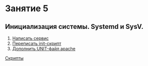 # Занятие 5
## Инициализация системы. Systemd и SysV.
1. [Написать сервис](./1%20%D0%9D%D0%B0%D0%BF%D0%B8%D1%81%D0%B0%D1%82%D1%8C%20%D1%81%D0%B5%D1%80%D0%B2%D0%B8%D1%81.md)
1. [Переписать init-скрипт](./2%20%D0%BF%D0%B5%D1%80%D0%B5%D0%BF%D0%B8%D1%81%D0%B0%D1%82%D1%8C%20init-%D1%81%D0%BA%D1%80%D0%B8%D0%BF%D1%82.md)
1. [Дополнить UNIT-файл apache](./3%20%D0%94%D0%BE%D0%BF%D0%BE%D0%BB%D0%BD%D0%B8%D1%82%D1%8C%20UNIT-%D1%84%D0%B0%D0%B9%D0%BB%20apache.md)

[Скрипты](./scripts)
